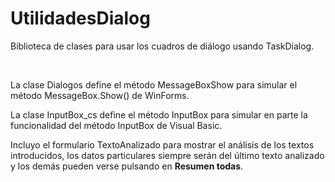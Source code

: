 # UtilidadesDialog

Biblioteca de clases para usar los cuadros de diálogo usando TaskDialog.

<br>

La clase Dialogos define el método MessageBoxShow para simular el método MessageBox.Show() de WinForms.

La clase InputBox_cs define el método InputBox para simular en parte la funcionalidad del método InputBox de Visual Basic.

Incluyo el formulario TextoAnalizado para mostrar el análisis de los textos introducidos, los datos particulares siempre serán del último texto analizado y los demás pueden verse pulsando en **Resumen todas**.
